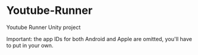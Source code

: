 # Youtube-Runner
Youtube Runner Unity project

Important: the app IDs for both Android and Apple are omitted, you'll have to put in your own.

